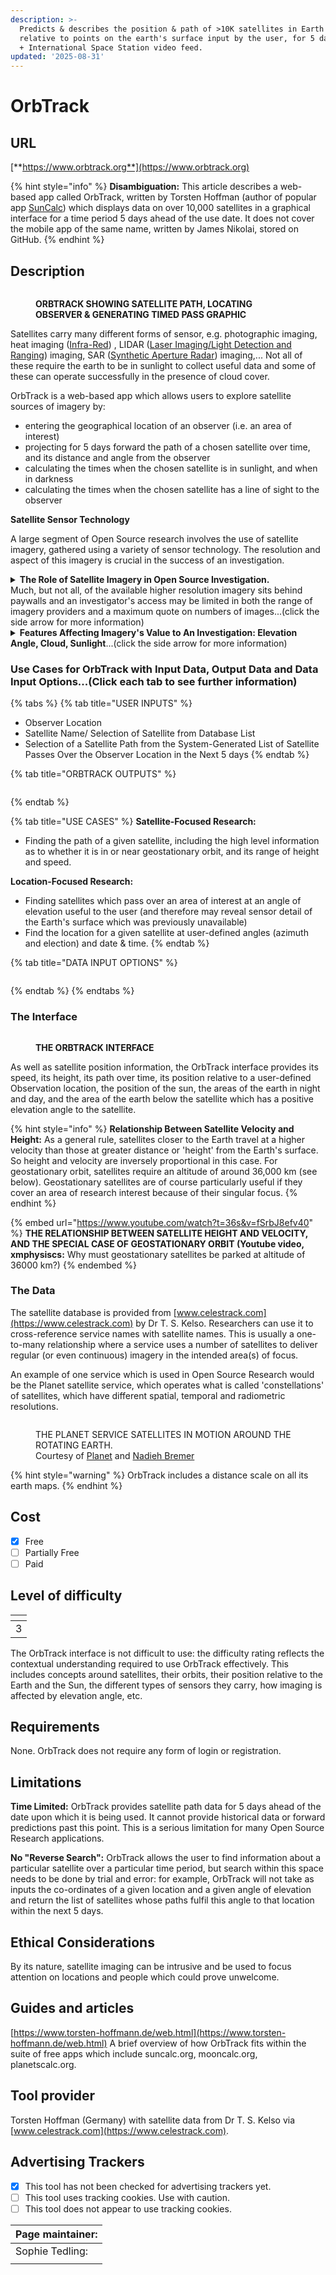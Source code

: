 ```yaml
---
description: >-
  Predicts & describes the position & path of >10K satellites in Earth orbit,
  relative to points on the earth's surface input by the user, for 5 days ahead,
  + International Space Station video feed.
updated: '2025-08-31'
---
```


# OrbTrack

## URL

[**https://www.orbtrack.org**](https://www.orbtrack.org)

{% hint style="info" %}
**Disambiguation:** This article describes a web-based app called OrbTrack, written by Torsten Hoffman (author of popular app [SunCalc](https://bellingcat.gitbook.io/toolkit/more/all-tools/suncalc)) which displays data on over 10,000 satellites in a graphical interface for a time period 5 days ahead of the use date. It does not cover the mobile app of the same name, written by James Nikolai, stored on GitHub.
{% endhint %}

## Description

<figure><img src=".gitbook/assets/OrbtrackwithcursorWIDE.gif" alt=""><figcaption><p><strong>ORBTRACK SHOWING SATELLITE PATH, LOCATING OBSERVER &#x26; GENERATING TIMED PASS GRAPHIC</strong></p></figcaption></figure>

Satellites carry many different forms of sensor, e.g. photographic imaging, heat imaging ([Infra-Red](https://www.earthdata.nasa.gov/learn/find-data/near-real-time/viirs)) , LIDAR ([Laser Imaging/Light Detection and Ranging](https://www.synopsys.com/glossary/what-is-lidar.html)) imaging, SAR ([Synthetic Aperture Radar](https://www.keysight.com/blogs/en/inds/2020/08/28/what-is-synthetic-aperture-radar)) imaging,... Not all of these require the earth to be in sunlight to collect useful data and some of these can operate successfully in the presence of cloud cover.

OrbTrack is a web-based app which allows users to explore satellite sources of imagery by:

* entering the geographical location of an observer (i.e. an area of interest)
* projecting for 5 days forward the path of a chosen satellite over time, and its distance and angle from the observer
* calculating the times when the chosen satellite is in sunlight, and when in darkness
* calculating the times when the chosen satellite has a line of sight to the observer

**Satellite Sensor Technology**

A large segment of Open Source research involves the use of satellite imagery, gathered using a variety of sensor technology. The resolution and aspect of this imagery is crucial in the success of an investigation.

<details>

<summary><strong>The Role of Satellite Imagery in Open Source Investigation.</strong><br>Much, but not all, of the available higher resolution imagery sits behind paywalls and an investigator's access may be limited in both the range of imagery providers and a maximum quote on numbers of images...(click the side arrow for more information)</summary>

Satellite imagery is often pivotal in confirming and/or dating/timing a geolocation investigation which has been solved via other means. It is valuable to researchers to understand which satellite services are likely to provide imagery of regions of interest at the right time, date, resolution and aspect for their needs.

</details>

<details>

<summary><strong>Features Affecting Imagery's Value to An Investigation: Elevation Angle, Cloud, Sunlight</strong>...(click the side arrow for more information)</summary>

Examples of features which affect the value of satellite imagery to an investigation include:

* The elevation angle of the satellite from the observer determines the aspect of the image, e.g. a 90 degree elevation angle is directly overhead and shows mountain summits and rooftops on buildings, whereas a lower angle shows features like mountainsides and the walls of buildings.
* The presence of cloud cover in the atmosphere will interfere with some imaging technologies (e.g. visual spectrum photography), but not others (e.g. LIDAR).
* A low light level on the surface of the Earth (i.e. when facing away from the sun) affects some imaging technologies (e.g. visual spectrum photography), but not others (e.g. Infra-red).

</details>

### Use Cases for OrbTrack with Input Data, Output Data and Data Input Options...(Click each tab to see further information)

{% tabs %}
{% tab title="USER INPUTS" %}
* Observer Location
* Satellite Name/ Selection of Satellite from Database List
* Selection of a Satellite Path from the System-Generated List of Satellite Passes Over the Observer Location in the Next 5 days
{% endtab %}

{% tab title="ORBTRACK OUTPUTS" %}
<figure><img src=".gitbook/assets/DataOutpuTable (1).JPG" alt=""><figcaption></figcaption></figure>
{% endtab %}

{% tab title="USE CASES" %}
**Satellite-Focused Research:**

* Finding the path of a given satellite, including the high level information as to whether it is in or near geostationary orbit, and its range of height and speed.

**Location-Focused Research:**

* Finding satellites which pass over an area of interest at an angle of elevation useful to the user (and therefore may reveal sensor detail of the Earth's surface which was previously unavailable)
* Find the location for a given satellite at user-defined angles (azimuth and election) and date & time.
{% endtab %}

{% tab title="DATA INPUT OPTIONS" %}
<figure><img src=".gitbook/assets/image (3).png" alt=""><figcaption></figcaption></figure>
{% endtab %}
{% endtabs %}

### The Interface

<figure><img src=".gitbook/assets/StillImageAnnotated2.jpg" alt=""><figcaption><p><strong>THE ORBTRACK INTERFACE</strong></p></figcaption></figure>

As well as satellite position information, the OrbTrack interface provides its speed, its height, its path over time, its position relative to a user-defined Observation location, the position of the sun, the areas of the earth in night and day, and the area of the earth below the satellite which has a positive elevation angle to the satellite.

{% hint style="info" %}
**Relationship Between Satellite Velocity and Height:** As a general rule, satellites closer to the Earth travel at a higher velocity than those at greater distance or 'height' from the Earth's surface. So height and velocity are inversely proportional in this case. For geostationary orbit, satellites require an altitude of around 36,000 km (see below). Geostationary satellites are of course particularly useful if they cover an area of research interest because of their singular focus.
{% endhint %}

{% embed url="https://www.youtube.com/watch?t=36s&v=fSrbJ8efv40" %}
**THE RELATIONSHIP BETWEEN SATELLITE HEIGHT AND VELOCITY, AND THE SPECIAL CASE OF GEOSTATIONARY ORBIT (Youtube video, xmphysiscs:** Why must geostationary satellites be parked at altitude of 36000 km?)
{% endembed %}

### The Data

The satellite database is provided from [www.celestrack.com](https://www.celestrack.com) by Dr T. S. Kelso. Researchers can use it to cross-reference service names with satellite names. This is usually a one-to-many relationship where a service uses a number of satellites to deliver regular (or even continuous) imagery in the intended area(s) of focus.

An example of one service which is used in Open Source Research would be the Planet satellite service, which operates what is called 'constellations' of satellites, which have different spatial, temporal and radiometric resolutions.

<figure><img src=".gitbook/assets/planetsatelliteanimation.gif" alt=""><figcaption><p>THE PLANET SERVICE SATELLITES IN MOTION AROUND THE ROTATING EARTH.<br>Courtesy of <a href="https://www.planet.com/">Planet</a> and <a href="https://www.visualcinnamon.com/about/">Nadieh Bremer</a></p></figcaption></figure>

{% hint style="warning" %}
OrbTrack includes a distance scale on all its earth maps.
{% endhint %}

## Cost

* [x] Free
* [ ] Partially Free
* [ ] Paid

## Level of difficulty

<table><thead><tr><th data-type="rating" data-max="5"></th></tr></thead><tbody><tr><td>3</td></tr></tbody></table>

The OrbTrack interface is not difficult to use: the difficulty rating reflects the contextual understanding required to use OrbTrack effectively. This includes concepts around satellites, their orbits, their position relative to the Earth and the Sun, the different types of sensors they carry, how imaging is affected by elevation angle, etc.

## Requirements

None. OrbTrack does not require any form of login or registration.

## Limitations

**Time Limited:** OrbTrack provides satellite path data for 5 days ahead of the date upon which it is being used. It cannot provide historical data or forward predictions past this point. This is a serious limitation for many Open Source Research applications.

**No "Reverse Search":** OrbTrack allows the user to find information about a particular satellite over a particular time period, but search within this space needs to be done by trial and error: for example, OrbTrack will not take as inputs the co-ordinates of a given location and a given angle of elevation and return the list of satellites whose paths fulfil this angle to that location within the next 5 days.

## Ethical Considerations

By its nature, satellite imaging can be intrusive and be used to focus attention on locations and people which could prove unwelcome.

## Guides and articles

[https://www.torsten-hoffmann.de/web.html](https://www.torsten-hoffmann.de/web.html) A brief overview of how OrbTrack fits within the suite of free apps which include suncalc.org, mooncalc.org, planetscalc.org.

## Tool provider

Torsten Hoffman (Germany) with satellite data from Dr T. S. Kelso via [www.celestrack.com](https://www.celestrack.com).

## Advertising Trackers

* [x] This tool has not been checked for advertising trackers yet.
* [ ] This tool uses tracking cookies. Use with caution.
* [ ] This tool does not appear to use tracking cookies.

| Page maintainer: |
| ---------------- |
| Sophie Tedling:  |
|                  |
